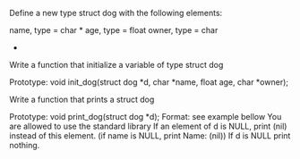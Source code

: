 Define a new type struct dog with the following elements:

name, type = char *
age, type = float
owner, type = char 

*
Write a function that initialize a variable of type struct dog

Prototype: void init_dog(struct dog *d, char *name, float age, char *owner);

Write a function that prints a struct dog

Prototype: void print_dog(struct dog *d);
Format: see example bellow
You are allowed to use the standard library
If an element of d is NULL, print (nil) instead of this element. (if name is NULL, print Name: (nil))
If d is NULL print nothing.
